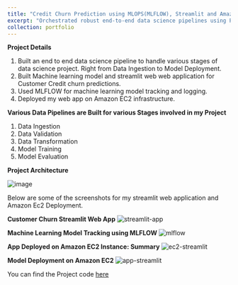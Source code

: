 ```yaml
---
title: "Credit Churn Prediction using MLOPS(MLFLOW), Streamlit and Amazon EC2"
excerpt: "Orchestrated robust end-to-end data science pipelines using Python, handling data ingestion, data validation, data preprocessing, model training, and model deployment using MLFLOW, Streamlit and Amazon EC2"
collection: portfolio
---
```


**Project Details**
1. Built an end to end data science pipeline to handle various stages of data science project. Right from Data Ingestion to Model Deployment.
2. Built Machine learning model and streamlit web web application for Customer Credit churn predictions.
3. Used MLFLOW for machine learning model tracking and logging.
4. Deployed my web app on Amazon EC2 infrastructure.

**Various Data Pipelines are Built for various Stages involved in my Project**
1. Data Ingestion
2. Data Validation
3. Data Transformation
4. Model Training
5. Model Evaluation

**Project Architecture**

![image](https://github.com/sriramsripada20s/portfolio.github.io/assets/49833524/65c7ed51-590d-4989-9bf6-4f6aba978d13)


Below are some of the screenshots for my streamlit web application and Amazon Ec2 Deployment.

**Customer Churn Streamlit Web App**
![streamlit-app](https://github.com/sriramsripada20s/portfolio.github.io/assets/49833524/3b1ba908-420d-4f79-8f61-018e8d68bb01)

**Machine Learning Model Tracking using MLFLOW**
![mlflow](https://github.com/sriramsripada20s/portfolio.github.io/assets/49833524/42bb3c45-6b13-4c8e-b9e3-7da5f839219f)

**App Deployed on Amazon EC2 Instance: Summary**
![ec2-streamlit](https://github.com/sriramsripada20s/portfolio.github.io/assets/49833524/7224e782-de42-41c8-b53c-e9655e24c5e4)

**Model Deployment on Amazon EC2**
![app-streamlit](https://github.com/sriramsripada20s/portfolio.github.io/assets/49833524/a09aa40a-5a36-4037-99bb-b8134a2df927)

You can find the Project code [here](https://github.com/sriramsripada20s/Credit_Churn_Prediction_with_MLFlow) 



